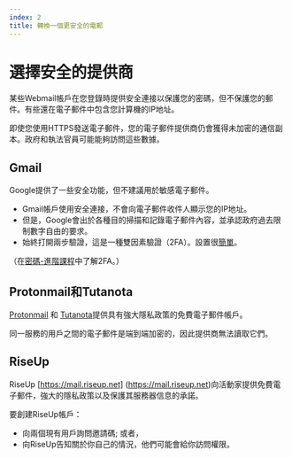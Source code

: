 ```yaml
---
index: 2
title: 轉換一個更安全的電郵
---
```

# 選擇安全的提供商

某些Webmail帳戶在您登錄時提供安全連接以保護您的密碼，但不保護您的郵件。有些還在電子郵件中包含您計算機的IP地址。

即使您使用HTTPS發送電子郵件，您的電子郵件提供商仍會獲得未加密的通信副本。政府和執法官員可能能夠訪問這些數據。

## Gmail

Google提供了一些安全功能，但不建議用於敏感電子郵件。

*   Gmail帳戶使用安全連接，不會向電子郵件收件人顯示您的IP地址。
*   但是，Google會出於各種目的掃描和記錄電子郵件內容，並承認政府過去限制數字自由的要求。
*   始終打開兩步驗證，這是一種雙因素驗證（2FA）。設置很[簡單](https://support.google.com/accounts/answer/185839?hl=en)。

（在[密碼-進階課程](umbrella://lesson/passwords/1)中了解2FA。）

## Protonmail和Tutanota

[Protonmail](https://protonmail.com) 和 [Tutanota](https://tutanota.com)提供具有強大隱私政策的免費電子郵件帳戶。

同一服務的用戶之間的電子郵件是端到端加密的，因此提供商無法讀取它們。

## RiseUp

RiseUp [https://mail.riseup.net]
(https://mail.riseup.net)向活動家提供免費電子郵件，強大的隱私政策以及保護其服務器信息的承諾。

要創建RiseUp帳戶：

*   向兩個現有用戶詢問邀請碼; 或者，
*   向RiseUp告知關於你自己的情況，他們可能會給你訪問權限。